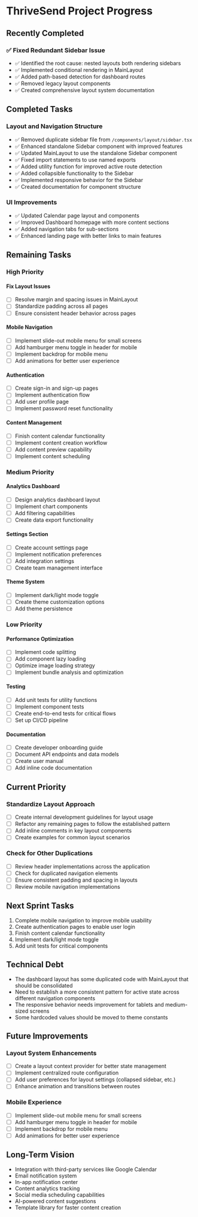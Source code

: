 # ThriveSend Project Progress

## Recently Completed

### ✅ Fixed Redundant Sidebar Issue
- ✅ Identified the root cause: nested layouts both rendering sidebars
- ✅ Implemented conditional rendering in MainLayout
- ✅ Added path-based detection for dashboard routes
- ✅ Removed legacy layout components
- ✅ Created comprehensive layout system documentation

## Completed Tasks

### Layout and Navigation Structure
- ✅ Removed duplicate sidebar file from `/components/layout/sidebar.tsx`
- ✅ Enhanced standalone Sidebar component with improved features
- ✅ Updated MainLayout to use the standalone Sidebar component
- ✅ Fixed import statements to use named exports
- ✅ Added utility function for improved active route detection
- ✅ Added collapsible functionality to the Sidebar
- ✅ Implemented responsive behavior for the Sidebar
- ✅ Created documentation for component structure

### UI Improvements
- ✅ Updated Calendar page layout and components
- ✅ Improved Dashboard homepage with more content sections
- ✅ Added navigation tabs for sub-sections
- ✅ Enhanced landing page with better links to main features

## Remaining Tasks

### High Priority

#### Fix Layout Issues
- [ ] Resolve margin and spacing issues in MainLayout
- [ ] Standardize padding across all pages
- [ ] Ensure consistent header behavior across pages

#### Mobile Navigation
- [ ] Implement slide-out mobile menu for small screens
- [ ] Add hamburger menu toggle in header for mobile
- [ ] Implement backdrop for mobile menu
- [ ] Add animations for better user experience

#### Authentication
- [ ] Create sign-in and sign-up pages
- [ ] Implement authentication flow
- [ ] Add user profile page
- [ ] Implement password reset functionality

#### Content Management
- [ ] Finish content calendar functionality
- [ ] Implement content creation workflow
- [ ] Add content preview capability
- [ ] Implement content scheduling

### Medium Priority

#### Analytics Dashboard
- [ ] Design analytics dashboard layout
- [ ] Implement chart components
- [ ] Add filtering capabilities
- [ ] Create data export functionality

#### Settings Section
- [ ] Create account settings page
- [ ] Implement notification preferences
- [ ] Add integration settings
- [ ] Create team management interface

#### Theme System
- [ ] Implement dark/light mode toggle
- [ ] Create theme customization options
- [ ] Add theme persistence

### Low Priority

#### Performance Optimization
- [ ] Implement code splitting
- [ ] Add component lazy loading
- [ ] Optimize image loading strategy
- [ ] Implement bundle analysis and optimization

#### Testing
- [ ] Add unit tests for utility functions
- [ ] Implement component tests
- [ ] Create end-to-end tests for critical flows
- [ ] Set up CI/CD pipeline

#### Documentation
- [ ] Create developer onboarding guide
- [ ] Document API endpoints and data models
- [ ] Create user manual
- [ ] Add inline code documentation

## Current Priority

### Standardize Layout Approach
- [ ] Create internal development guidelines for layout usage
- [ ] Refactor any remaining pages to follow the established pattern
- [ ] Add inline comments in key layout components
- [ ] Create examples for common layout scenarios

### Check for Other Duplications
- [ ] Review header implementations across the application
- [ ] Check for duplicated navigation elements
- [ ] Ensure consistent padding and spacing in layouts
- [ ] Review mobile navigation implementations

## Next Sprint Tasks

1. Complete mobile navigation to improve mobile usability
2. Create authentication pages to enable user login
3. Finish content calendar functionality
4. Implement dark/light mode toggle
5. Add unit tests for critical components

## Technical Debt

- The dashboard layout has some duplicated code with MainLayout that should be consolidated
- Need to establish a more consistent pattern for active state across different navigation components
- The responsive behavior needs improvement for tablets and medium-sized screens
- Some hardcoded values should be moved to theme constants

## Future Improvements

### Layout System Enhancements
- [ ] Create a layout context provider for better state management
- [ ] Implement centralized route configuration
- [ ] Add user preferences for layout settings (collapsed sidebar, etc.)
- [ ] Enhance animation and transitions between routes

### Mobile Experience
- [ ] Implement slide-out mobile menu for small screens
- [ ] Add hamburger menu toggle in header for mobile
- [ ] Implement backdrop for mobile menu
- [ ] Add animations for better user experience

## Long-Term Vision

- Integration with third-party services like Google Calendar
- Email notification system
- In-app notification center
- Content analytics tracking
- Social media scheduling capabilities
- AI-powered content suggestions
- Template library for faster content creation
